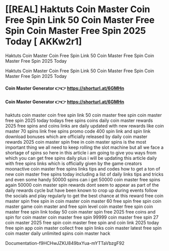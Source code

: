 # [[REAL] Haktuts Coin Master Coin Free Spin Link 50 Coin Master Free Spin Coin Master Free Spin 2025 Today [ AKKw2r1]

Haktuts Coin Master Coin Free Spin Link 50 Coin Master Free Spin Coin Master Free Spin 2025 Today

Haktuts Coin Master Coin Free Spin Link 50 Coin Master Free Spin Coin Master Free Spin 2025 Today

#### **Coin Master Generator 👉👉**  https://shorturl.at/6GMHn

#### **Coin Master Generator 👉👉**  https://shorturl.at/6GMHn

haktuts coin master coin free spin link 50 coin master free spin coin master free spin 2025 today todays free spins coins daily coin master rewards 2025 free spins and coins links are daily updated with new rewards like coin master 70 spins link free spins promo code 400 spin link and spin link download bonuses which are officially released by daily coin master rewards 2025 coin master spin free in coin master spins is the most important thing we all need to keep rolling the slot machine but all we face a shortage of spins so here in this article i am going to give you ways from which you can get free spins daily plus i will be updating this article daily with free spins links which is officially given by the game creators moonactive coin master free spins links tips and codes how to get a ton of new coin master free spins today including a list of daily links tips and tricks and even some handy 50000 spins can i get 50000 coin master free spins again 50000 coin master spin rewards dont seem to appear as part of the daily rewards cycle but have been known to crop up during events follow the socials and play regularly to get the best chance at this reward free coin master spin free spin in coin master coin master 60 free spin free spin coin master game coin master and free spin level coin master free spin coin master free spin link today 50 coin master spin free 2025 free coins and spin for coin master coin master free spin 99999 coin master free spin 27 coin master 2025 free spin coin master free spin and coin link 2025 today free spin app coin master collect free spin links coin master latest free spin coin master daily unlimited spins coin master hack

Documentation-f9HCHwJZKU849bxYua-mYTTaVbzgF92


